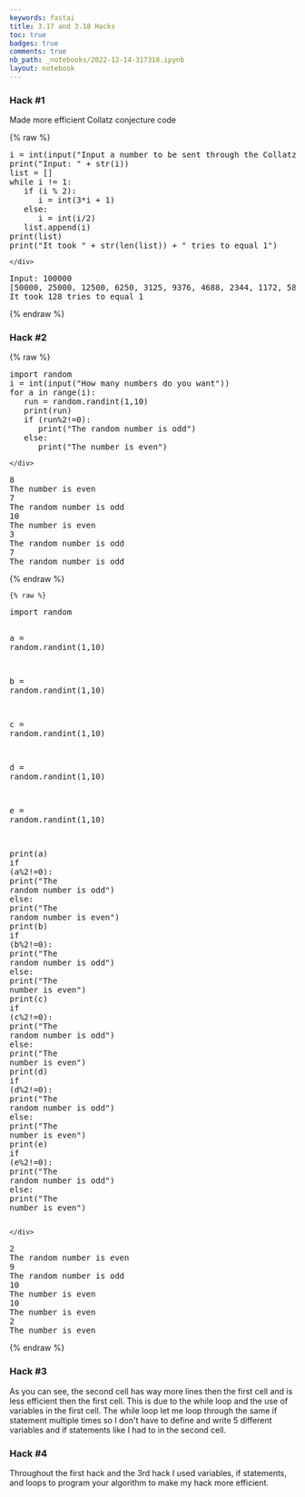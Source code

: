 ```yaml
---
keywords: fastai
title: 3.17 and 3.18 Hacks
toc: true
badges: true
comments: true
nb_path: _notebooks/2022-12-14-317318.ipynb
layout: notebook
---
```


<!--
#################################################
### THIS FILE WAS AUTOGENERATED! DO NOT EDIT! ###
#################################################
# file to edit: _notebooks/2022-12-14-317318.ipynb
-->

<div class="container" id="notebook-container">
        
<div class="cell border-box-sizing text_cell rendered"><div class="inner_cell">
<div class="text_cell_render border-box-sizing rendered_html">
<h3 id="Hack-#1">Hack #1<a class="anchor-link" href="#Hack-#1"> </a></h3><p>Made more efficient Collatz conjecture code</p>

</div>
</div>
</div>
    {% raw %}
    
<div class="cell border-box-sizing code_cell rendered">
<div class="input">

<div class="inner_cell">
    <div class="input_area">
<div class=" highlight hl-ipython3"><pre><span></span><span class="n">i</span> <span class="o">=</span> <span class="nb">int</span><span class="p">(</span><span class="nb">input</span><span class="p">(</span><span class="s2">&quot;Input a number to be sent through the Collatz conjecture&quot;</span><span class="p">))</span>
<span class="nb">print</span><span class="p">(</span><span class="s2">&quot;Input: &quot;</span> <span class="o">+</span> <span class="nb">str</span><span class="p">(</span><span class="n">i</span><span class="p">))</span>
<span class="nb">list</span> <span class="o">=</span> <span class="p">[]</span>
<span class="k">while</span> <span class="n">i</span> <span class="o">!=</span> <span class="mi">1</span><span class="p">:</span>
   <span class="k">if</span> <span class="p">(</span><span class="n">i</span> <span class="o">%</span> <span class="mi">2</span><span class="p">):</span>
      <span class="n">i</span> <span class="o">=</span> <span class="nb">int</span><span class="p">(</span><span class="mi">3</span><span class="o">*</span><span class="n">i</span> <span class="o">+</span> <span class="mi">1</span><span class="p">)</span>
   <span class="k">else</span><span class="p">:</span>
      <span class="n">i</span> <span class="o">=</span> <span class="nb">int</span><span class="p">(</span><span class="n">i</span><span class="o">/</span><span class="mi">2</span><span class="p">)</span>
   <span class="nb">list</span><span class="o">.</span><span class="n">append</span><span class="p">(</span><span class="n">i</span><span class="p">)</span>
<span class="nb">print</span><span class="p">(</span><span class="nb">list</span><span class="p">)</span>
<span class="nb">print</span><span class="p">(</span><span class="s2">&quot;It took &quot;</span> <span class="o">+</span> <span class="nb">str</span><span class="p">(</span><span class="nb">len</span><span class="p">(</span><span class="nb">list</span><span class="p">))</span> <span class="o">+</span> <span class="s2">&quot; tries to equal 1&quot;</span><span class="p">)</span>
</pre></div>

    </div>
</div>
</div>

<div class="output_wrapper">
<div class="output">

<div class="output_area">

<div class="output_subarea output_stream output_stdout output_text">
<pre>Input: 100000
[50000, 25000, 12500, 6250, 3125, 9376, 4688, 2344, 1172, 586, 293, 880, 440, 220, 110, 55, 166, 83, 250, 125, 376, 188, 94, 47, 142, 71, 214, 107, 322, 161, 484, 242, 121, 364, 182, 91, 274, 137, 412, 206, 103, 310, 155, 466, 233, 700, 350, 175, 526, 263, 790, 395, 1186, 593, 1780, 890, 445, 1336, 668, 334, 167, 502, 251, 754, 377, 1132, 566, 283, 850, 425, 1276, 638, 319, 958, 479, 1438, 719, 2158, 1079, 3238, 1619, 4858, 2429, 7288, 3644, 1822, 911, 2734, 1367, 4102, 2051, 6154, 3077, 9232, 4616, 2308, 1154, 577, 1732, 866, 433, 1300, 650, 325, 976, 488, 244, 122, 61, 184, 92, 46, 23, 70, 35, 106, 53, 160, 80, 40, 20, 10, 5, 16, 8, 4, 2, 1]
It took 128 tries to equal 1
</pre>
</div>
</div>

</div>
</div>

</div>
    {% endraw %}

<div class="cell border-box-sizing text_cell rendered"><div class="inner_cell">
<div class="text_cell_render border-box-sizing rendered_html">
<h3 id="Hack-#2">Hack #2<a class="anchor-link" href="#Hack-#2"> </a></h3>
</div>
</div>
</div>
    {% raw %}
    
<div class="cell border-box-sizing code_cell rendered">
<div class="input">

<div class="inner_cell">
    <div class="input_area">
<div class=" highlight hl-ipython3"><pre><span></span><span class="kn">import</span> <span class="nn">random</span>
<span class="n">i</span> <span class="o">=</span> <span class="nb">int</span><span class="p">(</span><span class="nb">input</span><span class="p">(</span><span class="s2">&quot;How many numbers do you want&quot;</span><span class="p">))</span>
<span class="k">for</span> <span class="n">a</span> <span class="ow">in</span> <span class="nb">range</span><span class="p">(</span><span class="n">i</span><span class="p">):</span>
   <span class="n">run</span> <span class="o">=</span> <span class="n">random</span><span class="o">.</span><span class="n">randint</span><span class="p">(</span><span class="mi">1</span><span class="p">,</span><span class="mi">10</span><span class="p">)</span>
   <span class="nb">print</span><span class="p">(</span><span class="n">run</span><span class="p">)</span>
   <span class="k">if</span> <span class="p">(</span><span class="n">run</span><span class="o">%</span><span class="k">2</span>!=0):
      <span class="nb">print</span><span class="p">(</span><span class="s2">&quot;The random number is odd&quot;</span><span class="p">)</span>
   <span class="k">else</span><span class="p">:</span>
      <span class="nb">print</span><span class="p">(</span><span class="s2">&quot;The number is even&quot;</span><span class="p">)</span>
</pre></div>

    </div>
</div>
</div>

<div class="output_wrapper">
<div class="output">

<div class="output_area">

<div class="output_subarea output_stream output_stdout output_text">
<pre>8
The number is even
7
The random number is odd
10
The number is even
3
The random number is odd
7
The random number is odd
</pre>
</div>
</div>

</div>
</div>

</div>
    {% endraw %}

    {% raw %}
    
<div class="cell border-box-sizing code_cell rendered">
<div class="input">

<div class="inner_cell">
    <div class="input_area">
<div class=" highlight hl-ipython3"><pre><span></span><span class="kn">import</span> <span class="nn">random</span>

<span class="n">a</span> <span class="o">=</span> <span class="n">random</span><span class="o">.</span><span class="n">randint</span><span class="p">(</span><span class="mi">1</span><span class="p">,</span><span class="mi">10</span><span class="p">)</span>

<span class="n">b</span> <span class="o">=</span> <span class="n">random</span><span class="o">.</span><span class="n">randint</span><span class="p">(</span><span class="mi">1</span><span class="p">,</span><span class="mi">10</span><span class="p">)</span>

<span class="n">c</span> <span class="o">=</span> <span class="n">random</span><span class="o">.</span><span class="n">randint</span><span class="p">(</span><span class="mi">1</span><span class="p">,</span><span class="mi">10</span><span class="p">)</span>

<span class="n">d</span> <span class="o">=</span> <span class="n">random</span><span class="o">.</span><span class="n">randint</span><span class="p">(</span><span class="mi">1</span><span class="p">,</span><span class="mi">10</span><span class="p">)</span>

<span class="n">e</span> <span class="o">=</span> <span class="n">random</span><span class="o">.</span><span class="n">randint</span><span class="p">(</span><span class="mi">1</span><span class="p">,</span><span class="mi">10</span><span class="p">)</span>

<span class="nb">print</span><span class="p">(</span><span class="n">a</span><span class="p">)</span>
<span class="k">if</span> <span class="p">(</span><span class="n">a</span><span class="o">%</span><span class="k">2</span>!=0):
   <span class="nb">print</span><span class="p">(</span><span class="s2">&quot;The random number is odd&quot;</span><span class="p">)</span>
<span class="k">else</span><span class="p">:</span>
   <span class="nb">print</span><span class="p">(</span><span class="s2">&quot;The random number is even&quot;</span><span class="p">)</span>
<span class="nb">print</span><span class="p">(</span><span class="n">b</span><span class="p">)</span>
<span class="k">if</span> <span class="p">(</span><span class="n">b</span><span class="o">%</span><span class="k">2</span>!=0):
   <span class="nb">print</span><span class="p">(</span><span class="s2">&quot;The random number is odd&quot;</span><span class="p">)</span>
<span class="k">else</span><span class="p">:</span>
   <span class="nb">print</span><span class="p">(</span><span class="s2">&quot;The number is even&quot;</span><span class="p">)</span>
<span class="nb">print</span><span class="p">(</span><span class="n">c</span><span class="p">)</span>
<span class="k">if</span> <span class="p">(</span><span class="n">c</span><span class="o">%</span><span class="k">2</span>!=0):
   <span class="nb">print</span><span class="p">(</span><span class="s2">&quot;The random number is odd&quot;</span><span class="p">)</span>
<span class="k">else</span><span class="p">:</span>
   <span class="nb">print</span><span class="p">(</span><span class="s2">&quot;The number is even&quot;</span><span class="p">)</span>
<span class="nb">print</span><span class="p">(</span><span class="n">d</span><span class="p">)</span>
<span class="k">if</span> <span class="p">(</span><span class="n">d</span><span class="o">%</span><span class="k">2</span>!=0):
   <span class="nb">print</span><span class="p">(</span><span class="s2">&quot;The random number is odd&quot;</span><span class="p">)</span>
<span class="k">else</span><span class="p">:</span>
   <span class="nb">print</span><span class="p">(</span><span class="s2">&quot;The number is even&quot;</span><span class="p">)</span>
<span class="nb">print</span><span class="p">(</span><span class="n">e</span><span class="p">)</span>
<span class="k">if</span> <span class="p">(</span><span class="n">e</span><span class="o">%</span><span class="k">2</span>!=0):
   <span class="nb">print</span><span class="p">(</span><span class="s2">&quot;The random number is odd&quot;</span><span class="p">)</span>
<span class="k">else</span><span class="p">:</span>
   <span class="nb">print</span><span class="p">(</span><span class="s2">&quot;The number is even&quot;</span><span class="p">)</span>
</pre></div>

    </div>
</div>
</div>

<div class="output_wrapper">
<div class="output">

<div class="output_area">

<div class="output_subarea output_stream output_stdout output_text">
<pre>2
The random number is even
9
The random number is odd
10
The number is even
10
The number is even
2
The number is even
</pre>
</div>
</div>

</div>
</div>

</div>
    {% endraw %}

<div class="cell border-box-sizing text_cell rendered"><div class="inner_cell">
<div class="text_cell_render border-box-sizing rendered_html">
<h3 id="Hack-#3">Hack #3<a class="anchor-link" href="#Hack-#3"> </a></h3><p>As you can see, the second cell has way more lines then the first cell and is less efficient then the first cell. This is due to the while loop and the use of variables in the first cell. The while loop let me loop through the same if statement multiple times so I don't have to define and write 5 different variables and if statements like I had to in the second cell.</p>

</div>
</div>
</div>
<div class="cell border-box-sizing text_cell rendered"><div class="inner_cell">
<div class="text_cell_render border-box-sizing rendered_html">
<h3 id="Hack-#4">Hack #4<a class="anchor-link" href="#Hack-#4"> </a></h3><p>Throughout the first hack and the 3rd hack I used variables, if statements, and loops to program your algorithm to make my hack more efficient.</p>

</div>
</div>
</div>
</div>
 

